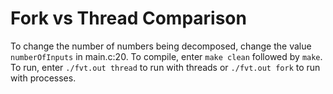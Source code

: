 # Fork vs Thread Comparison

To change the number of numbers being decomposed, change the value `numberOfInputs` in main.c:20.
To compile, enter `make clean` followed by `make`.
To run, enter `./fvt.out thread` to run with threads or `./fvt.out fork` to run with processes.